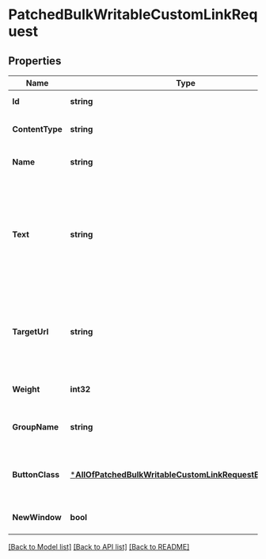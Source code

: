 # PatchedBulkWritableCustomLinkRequest

## Properties
Name | Type | Description | Notes
------------ | ------------- | ------------- | -------------
**Id** | **string** |  | [default to null]
**ContentType** | **string** |  | [optional] [default to null]
**Name** | **string** |  | [optional] [default to null]
**Text** | **string** | Jinja2 template code for link text. Reference the object as &lt;code&gt;{{ obj }}&lt;/code&gt; such as &lt;code&gt;{{ obj.platform.name }}&lt;/code&gt;. Links which render as empty text will not be displayed. | [optional] [default to null]
**TargetUrl** | **string** | Jinja2 template code for link URL. Reference the object as &lt;code&gt;{{ obj }}&lt;/code&gt; such as &lt;code&gt;{{ obj.platform.name }}&lt;/code&gt;. | [optional] [default to null]
**Weight** | **int32** |  | [optional] [default to null]
**GroupName** | **string** | Links with the same group will appear as a dropdown menu | [optional] [default to null]
**ButtonClass** | [***AllOfPatchedBulkWritableCustomLinkRequestButtonClass**](AllOfPatchedBulkWritableCustomLinkRequestButtonClass.md) | The class of the first link in a group will be used for the dropdown button | [optional] [default to null]
**NewWindow** | **bool** | Force link to open in a new window | [optional] [default to null]

[[Back to Model list]](../README.md#documentation-for-models) [[Back to API list]](../README.md#documentation-for-api-endpoints) [[Back to README]](../README.md)

